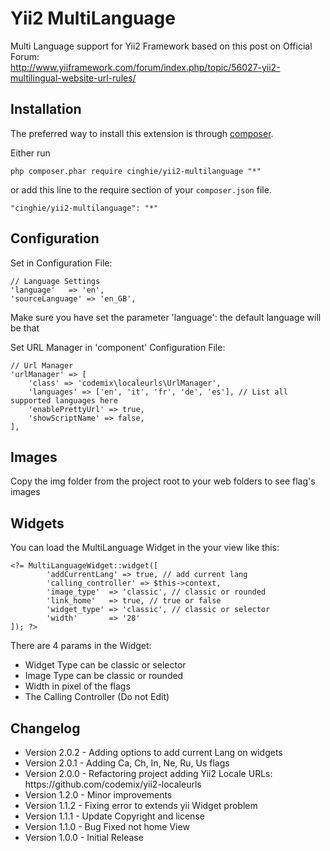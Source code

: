 # Yii2 MultiLanguage
Multi Language support for Yii2 Framework based on this post on Official Forum: <br>
http://www.yiiframework.com/forum/index.php/topic/56027-yii2-multilingual-website-url-rules/

Installation
------------

The preferred way to install this extension is through [composer](http://getcomposer.org/download/).

Either run

```
php composer.phar require cinghie/yii2-multilanguage "*"
```

or add this line to the require section of your `composer.json` file.

```
"cinghie/yii2-multilanguage": "*"
```

Configuration
-----------------

Set in Configuration File:

```
// Language Settings
'language'   => 'en',
'sourceLanguage' => 'en_GB',
```

Make sure you have set the parameter 'language': the default language will be that

Set URL Manager in 'component' Configuration File:

```
// Url Manager
'urlManager' => [
    'class' => 'codemix\localeurls\UrlManager',
	'languages' => ['en', 'it', 'fr', 'de', 'es'], // List all supported languages here
    'enablePrettyUrl' => true,
    'showScriptName' => false,
],
```

Images
-----------------

Copy the img folder from the project root to your web folders to see flag's images

Widgets
-----------------

You can load the MultiLanguage Widget in the your view like this:

```
<?= MultiLanguageWidget::widget([ 
		'addCurrentLang' => true, // add current lang
		'calling_controller' => $this->context,
		'image_type'  => 'classic', // classic or rounded
		'link_home'   => true, // true or false
		'widget_type' => 'classic', // classic or selector
		'width'       => '28'
]); ?>
```

There are 4 params in the Widget:
* Widget Type can be classic or selector
* Image Type can be classic or rounded
* Width in pixel of the flags
* The Calling Controller (Do not Edit)

Changelog
-----------------

<ul>
  <li>Version 2.0.2 - Adding options to add current Lang on widgets</li>
  <li>Version 2.0.1 - Adding Ca, Ch, In, Ne, Ru, Us flags</li>
  <li>Version 2.0.0 - Refactoring project adding Yii2 Locale URLs: https://github.com/codemix/yii2-localeurls</li>
  <li>Version 1.2.0 - Minor improvements</li>
  <li>Version 1.1.2 - Fixing error to extends yii Widget problem</li>
  <li>Version 1.1.1 - Update Copyright and license</li>
  <li>Version 1.1.0 - Bug Fixed not home View</li>
  <li>Version 1.0.0 - Initial Release</li>
</ul>

